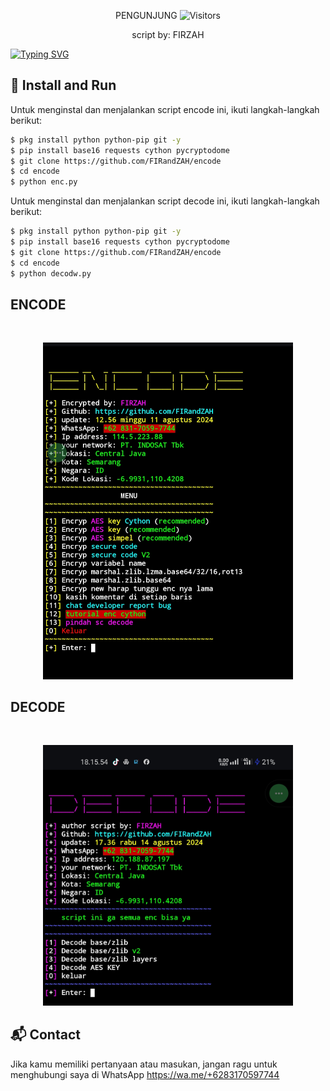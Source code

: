 <p align="center"> 
 PENGUNJUNG 

 
 <img src="https://profile-counter.glitch.me/FIRandZAH/count.svg" alt="Visitors">
</p>

<p align="center">
  script by: FIRZAH
</p>

[![Typing SVG](https://readme-typing-svg.demolab.com?font=Fira+Code&pause=1000&color=00FF00&background=31FF9400&width=435&lines=Script+Encode+Code+Python)](https://git.io/typing-svg)

## 🚀 Install and Run

Untuk menginstal dan menjalankan script encode ini, ikuti langkah-langkah berikut:

```sh
$ pkg install python python-pip git -y
$ pip install base16 requests cython pycryptodome
$ git clone https://github.com/FIRandZAH/encode
$ cd encode
$ python enc.py
```
Untuk menginstal dan menjalankan script decode ini, ikuti langkah-langkah berikut:

```sh
$ pkg install python python-pip git -y
$ pip install base16 requests cython pycryptodome
$ git clone https://github.com/FIRandZAH/encode
$ cd encode
$ python decodw.py
```
<h2>ENCODE</h2>
<br>
<p align="center">
  <img src="foto enc.jpg" alt="Screenshot" width="400"/>
</p>
<h2>DECODE</h2>
<br>
<p align="center">
  <img src="foto dec.jpg" alt="Screenshot" width="400"/>
</p>

## 📬 Contact

Jika kamu memiliki pertanyaan atau masukan, jangan ragu untuk menghubungi saya di
WhatsApp https://wa.me/+6283170597744
